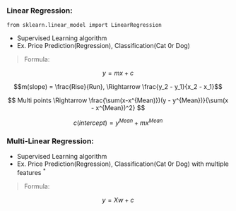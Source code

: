 ### Linear Regression:
```
from sklearn.linear_model import LinearRegression 
```
- Supervised Learning algorithm
- Ex. Price Prediction(Regression), Classification(Cat 0r Dog)

> Formula:

$$ y = mx+c $$

$$m(slope) = \frac{Rise}{Run}, \Rightarrow  \frac{y_2 - y_1}{x_2 - x_1}$$

$$ Multi points \Rightarrow \frac{\sum(x-x^{Mean)})(y - y^{Mean})}{\sum(x - x^{Mean})^2} $$

$$ c(intercept) = y^{Mean} + m x^{Mean} $$


### Multi-Linear Regression:
- Supervised Learning algorithm
- Ex. Price Prediction(Regression), Classification(Cat 0r Dog) with multiple features $^*$

> Formula:

$$ y = Xw + c $$

